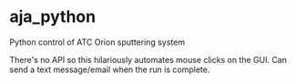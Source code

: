 # aja_python
Python control of ATC Orion sputtering system

There's no API so this hilariously automates mouse clicks on the GUI.  Can send a text message/email when the run is complete.
